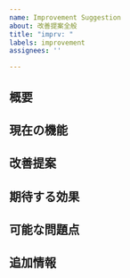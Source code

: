 ```yaml
---
name: Improvement Suggestion
about: 改善提案全般
title: "imprv: "
labels: improvement
assignees: ''

---
```


## 概要

<!-- ここに改善提案の概要を記述 -->

## 現在の機能

<!-- 現在の機能やプロセスの説明を記述 -->

## 改善提案

<!-- 改善したい点や、どのように改善すべきかの具体的な提案を記述 -->

## 期待する効果

<!-- この改善によってどのような効果が期待されるか記述 -->

## 可能な問題点

<!-- 改善提案によって生じる可能性のある問題点を記述 -->

## 追加情報

<!-- その他の参考情報やスクリーンショットがあれば記述 -->
